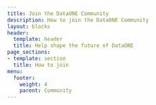 ```yaml
---
title: Join the DataONE Community
description: How to join the DataONE Community
layout: blocks
header:
  template: header
  title: Help shape the future of DataONE
page_sections:
- template: section
  title: How to join
menu:
  footer:
    weight: 4
    parent: Community
---
```

